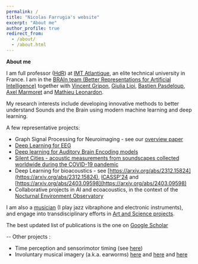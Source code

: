 ```yaml
---
permalink: /
title: "Nicolas Farrugia's website"
excerpt: "About me"
author_profile: true
redirect_from: 
  - /about/
  - /about.html
---
```


**About me**

I am full professor ([HdR](https://www.youtube.com/watch?v=2qEmb2P4za0&ab_channel=Br.A.In.)) at [IMT Atlantique](https://www.imt-atlantique.fr/en), an elite technical university in France. I am in the [BRAIn team (Better Representations for Artificial Intelligence)](https://www.imt-atlantique.fr/en/research-innovation/teams/brain) together with [Vincent Gripon](http://vincent-gripon.com/?l=en&p1=1&), [Giulia Lioi](https://scholar.google.com/citations?user=mx2AqLYAAAAJ&hl=en), [Bastien Pasdeloup](https://scholar.google.fr/citations?user=dKOgoG4AAAAJ&hl=fr), [Axel Marmoret](https://ax-le.github.io/) and [Mathieu Leonardon](https://www.mathieuleonardon.com/). 

My research interests include developing innovative methods to better understand Sounds and the Brain using modern machine learning and deep learning. 

A few representative projects:
- Graph Signal Processing for Neuroimaging - see our [overview paper](https://direct.mit.edu/netn/article/5/2/322/97544/Gradients-of-connectivity-as-graph-Fourier-bases)
- [Deep Learning for EEG](https://arxiv.org/abs/2309.07159)
- [Deep learning for Auditory Brain Encoding models](https://www.biorxiv.org/content/10.1101/2023.09.06.556533v2)
- [Silent Cities - acoustic measurements from soundscapes collected worldwide during the COVID-19 pandemic](https://osf.io/h285u/)
- Deep Learning for bioacoustics - see [https://arxiv.org/abs/2312.15824](https://arxiv.org/abs/2312.15824), [ICASSP'24](https://ieeexplore.ieee.org/abstract/document/10248130) and [https://arxiv.org/abs/2403.09598](https://arxiv.org/abs/2403.09598)
- Collaborative projects in AI and ecoacoustics, in the context of the [Nocturnal Environment Observatory](https://observatoire-environnement-nocturne.cnrs.fr/en/presentation/)

I am also a [musician](https://nicofarr.github.io/music/) (I play jazz vibraphone and electronic instruments), and engage into transdisciplinary efforts in [Art and Science projects](https://nicofarr.github.io/artscience/).

The best updated list of publications is the one on [Google Scholar](https://scholar.google.com/citations?hl=fr&user=IO4nLK4AAAAJ&view_op=list_works)

--
Other projects : 
- Time perception and sensorimotor timing (see [here](https://link.springer.com/article/10.3758/s13428-016-0773-6))
- Involuntary musical imagery (a.k.a. earworms) [here](https://nicofarr.github.io/publication/2015-01-01-Tunes-stuck-in-your-brain-The-frequency-and-affective-evaluation-of-involuntary-musical-imagery-correlate-with-cortical-structure) and [here](https://nicofarr.github.io/publication/2015-01-01-The-speed-of-our-mental-soundtracks-Tracking-the-tempo-of-involuntary-musical-imagery-in-everyday-life) and [here](https://nicofarr.github.io/publication/2015-01-01-The-speed-of-our-mental-soundtracks-Tracking-the-tempo-of-involuntary-musical-imagery-in-everyday-life)